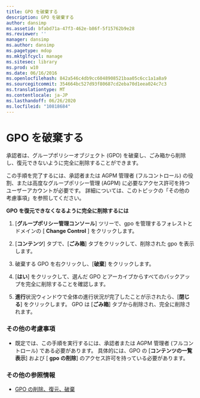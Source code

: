 ```yaml
---
title: GPO を破棄する
description: GPO を破棄する
author: dansimp
ms.assetid: bfabd71a-47f3-462e-b86f-5f15762b9e28
ms.reviewer: ''
manager: dansimp
ms.author: dansimp
ms.pagetype: mdop
ms.mktglfcycl: manage
ms.sitesec: library
ms.prod: w10
ms.date: 06/16/2016
ms.openlocfilehash: 842a546c4db9cc6048908521baa05c6cc1a1a8a9
ms.sourcegitcommit: 354664bc527d93f80687cd2eba70d1eea024c7c3
ms.translationtype: MT
ms.contentlocale: ja-JP
ms.lasthandoff: 06/26/2020
ms.locfileid: "10818684"
---
```

# GPO を破棄する


承認者は、グループポリシーオブジェクト (GPO) を破棄し、ごみ箱から削除し、復元できないように完全に削除することができます。

この手順を完了するには、承認者または AGPM 管理者 (フルコントロール) の役割、または高度なグループポリシー管理 (AGPM) に必要なアクセス許可を持つユーザーアカウントが必要です。 詳細については、このトピックの「その他の考慮事項」を参照してください。

**GPO を復元できなくなるように完全に削除するには**

1.  [**グループポリシー管理コンソール**] ツリーで、gpo を管理するフォレストとドメインの [ **Change Control** ] をクリックします。

2.  [**コンテンツ**] タブで、[**ごみ箱**] タブをクリックして、削除された gpo を表示します。

3.  破棄する GPO を右クリックし、[**破棄**] をクリックします。

4.  [**はい**] をクリックして、選んだ GPO とアーカイブからすべてのバックアップを完全に削除することを確認します。

5.  **進行**状況ウィンドウで全体の進行状況が完了したことが示されたら、[**閉じる**] をクリックします。 GPO は [**ごみ箱**] タブから削除され、完全に削除されます。

### その他の考慮事項

-   既定では、この手順を実行するには、承認者または AGPM 管理者 (フルコントロール) である必要があります。 具体的には、GPO の [**コンテンツの一覧表示**] および [ **gpo の削除**] のアクセス許可を持っている必要があります。

### その他の参照情報

-   [GPO の削除、復元、破棄](deleting-restoring-or-destroying-a-gpo-agpm30ops.md)

 

 





